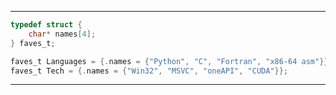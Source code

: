 ----------------
```C
typedef struct {
    char* names[4];
} faves_t;

faves_t Languages = {.names = {"Python", "C", "Fortran", "x86-64 asm"}};
faves_t Tech = {.names = {"Win32", "MSVC", "oneAPI", "CUDA"}};
```
--------------
